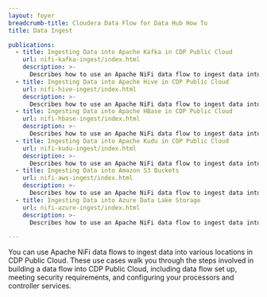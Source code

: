 ```yaml
---
layout: foyer
breadcrumb-title: Cloudera Data Flow for Data Hub How To
title: Data Ingest

publications:
  - title: Ingesting Data into Apache Kafka in CDP Public Cloud
    url: nifi-kafka-ingest/index.html
    description: >-
      Describes how to use an Apache NiFi data flow to ingest data into Apache Kafka in CDP Public Cloud. 
  - title: Ingesting Data into Apache Hive in CDP Public Cloud
    url: nifi-hive-ingest/index.html
    description: >-
      Describes how to use an Apache NiFi data flow to ingest data into Apache Hive in CDP Public Cloud. 
  - title: Ingesting Data into Apache HBase in CDP Public Cloud
    url: nifi-hbase-ingest/index.html
    description: >-
      Describes how to use an Apache NiFi data flow to ingest data into Apache HBase in CDP Public Cloud. 
  - title: Ingesting Data into Apache Kudu in CDP Public Cloud
    url: nifi-kudu-ingest/index.html
    description: >-
      Describes how to use an Apache NiFi data flow to ingest data into Apache Kudu in CDP Public Cloud. 
  - title: Ingesting Data into Amazon S3 Buckets
    url: nifi-aws-ingest/index.html
    description: >-
      Describes how to use an Apache NiFi data flow to ingest data into Amazon S3 buckets in CDP Public Cloud. 
  - title: Ingesting Data into Azure Data Lake Storage
    url: nifi-azure-ingest/index.html
    description: >-
      Describes how to use an Apache NiFi data flow to ingest data into Azure Data Lake Storage in CDP Public Cloud. 

---
```

You can use Apache NiFi data flows to ingest data into various locations in CDP Public Cloud. These use cases walk you through the steps involved in building a data flow into CDP Public Cloud, including data flow set up, meeting security requirements, and configuring your processors and controller services. 

